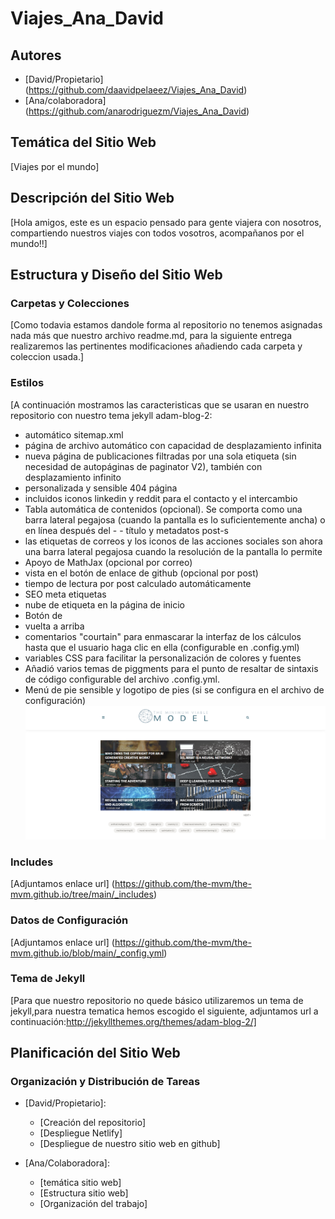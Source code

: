 # Viajes_Ana_David

## Autores
- [David/Propietario] (https://github.com/daavidpelaeez/Viajes_Ana_David)
- [Ana/colaboradora] (https://github.com/anarodriguezm/Viajes_Ana_David)

## Temática del Sitio Web

[Viajes por el mundo]

## Descripción del Sitio Web

[Hola amigos, este es un espacio pensado para gente viajera con nosotros, compartiendo nuestros viajes con todos vosotros, acompañanos por el mundo!!]

## Estructura y Diseño del Sitio Web

### Carpetas y Colecciones
[Como todavia estamos dandole forma al repositorio no tenemos asignadas nada más que nuestro archivo readme.md, para la siguiente entrega realizaremos las pertinentes modificaciones añadiendo cada carpeta y coleccion usada.]

### Estilos
[A continuación mostramos las caracteristicas que se usaran en nuestro repositorio con nuestro tema jekyll adam-blog-2:
- automático sitemap.xml
- página de archivo automático con capacidad de desplazamiento infinita
- nueva página de publicaciones filtradas por una sola etiqueta (sin necesidad de autopáginas de paginator V2), también con desplazamiento infinito
- personalizada y sensible 404 página
- incluidos iconos linkedin y reddit para el contacto y el intercambio
- Tabla automática de contenidos (opcional). Se comporta como una barra lateral pegajosa (cuando la pantalla es lo suficientemente ancha) o en línea después del - - título y metadatos post-s
- las etiquetas de correos y los iconos de las acciones sociales son ahora una barra lateral pegajosa cuando la resolución de la pantalla lo permite
- Apoyo de MathJax (opcional por correo)
- vista en el botón de enlace de github (opcional por post)
- tiempo de lectura por post calculado automáticamente
- SEO meta etiquetas
- nube de etiqueta en la página de inicio
- Botón de
- vuelta a arriba
- comentarios "courtain" para enmascarar la interfaz de los cálculos hasta que el usuario haga clic en ella (configurable en .config.yml)
- variables CSS para facilitar la personalización de colores y fuentes
- Añadió varios temas de piggments para el punto de resaltar de sintaxis de código configurable del archivo .config.yml.
- Menú de pie sensible y logotipo de pies (si se configura en el archivo de configuración)
  ![adam](img/Adamblog.png)

### Includes
[Adjuntamos enlace url] 
(https://github.com/the-mvm/the-mvm.github.io/tree/main/_includes)

### Datos de Configuración
[Adjuntamos enlace url]
(https://github.com/the-mvm/the-mvm.github.io/blob/main/_config.yml)

### Tema de Jekyll
[Para que nuestro repositorio no quede básico utilizaremos un tema de jekyll,para nuestra tematica hemos escogido el siguiente, adjuntamos url a continuación:http://jekyllthemes.org/themes/adam-blog-2/]

## Planificación del Sitio Web

### Organización y Distribución de Tareas
- [David/Propietario]:
  - [Creación del repositorio]
  - [Despliegue Netlify]
  - [Despliegue de nuestro sitio web en github]

- [Ana/Colaboradora]:
  - [temática sitio web]
  - [Estructura sitio web]
  - [Organización del trabajo]
